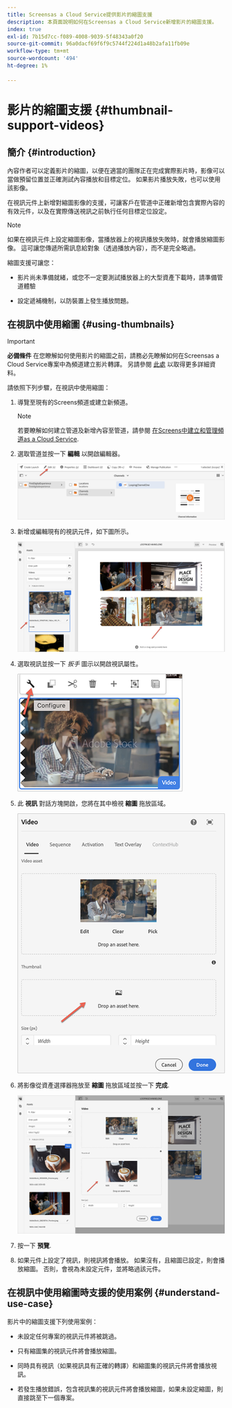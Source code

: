 ```yaml
---
title: Screensas a Cloud Service提供影片的縮圖支援
description: 本頁面說明如何在Screensas a Cloud Service新增影片的縮圖支援。
index: true
exl-id: 7b15d7cc-f089-4008-9039-5f48343a0f20
source-git-commit: 96a0dacf69f6f9c5744f224d1a48b2afa11fb09e
workflow-type: tm+mt
source-wordcount: '494'
ht-degree: 1%

---
```


# 影片的縮圖支援 {#thumbnail-support-videos}

## 簡介 {#introduction}

內容作者可以定義影片的縮圖，以便在適當的團隊正在完成實際影片時，影像可以當做預留位置並正確測試內容播放和目標定位。 如果影片播放失敗，也可以使用該影像。

在視訊元件上新增對縮圖影像的支援，可讓客戶在管道中正確新增包含實際內容的有效元件，以及在實際傳送視訊之前執行任何目標定位設定。

>[!NOTE]
>如果在視訊元件上設定縮圖影像，當播放器上的視訊播放失敗時，就會播放縮圖影像。 這可讓您傳遞所需訊息給對象（透過播放內容），而不是完全略過。

縮圖支援可讓您：

* 影片尚未準備就緒，或您不一定要測試播放器上的大型資產下載時，請準備管道體驗

* 設定遞補機制，以防裝置上發生播放問題。

## 在視訊中使用縮圖 {#using-thumbnails}

>[!IMPORTANT]
>**必備條件**
>在您瞭解如何使用影片的縮圖之前，請務必先瞭解如何在Screensas a Cloud Service專案中為頻道建立影片轉譯。 另請參閱 [此處](/help/screens-cloud/configuring/creating-screens-video-renditions-cloud-service.md) 以取得更多詳細資料。

請依照下列步驟，在視訊中使用縮圖：

1. 導覽至現有的Screens頻道或建立新頻道。

   >[!NOTE]
   >若要瞭解如何建立管道及新增內容至管道，請參閱 [在Screens中建立和管理頻道as a Cloud Service](https://experienceleague.adobe.com/docs/experience-manager-cloud-service/screens-as-cloud-service/create-content/creating-channels-screens-cloud.html?lang=en).

1. 選取管道並按一下 **編輯** 以開啟編輯器。

   ![](/help/screens-cloud/using-core-product-features/assets/thumbnail-1.png)

1. 新增或編輯現有的視訊元件，如下圖所示。

   ![](/help/screens-cloud/using-core-product-features/assets/thumbnail-2.png)

1. 選取視訊並按一下 *扳手* 圖示以開啟視訊屬性。

   ![](/help/screens-cloud/using-core-product-features/assets/thumbnail-3.png)

1. 此 **視訊** 對話方塊開啟，您將在其中檢視 **縮圖** 拖放區域。

   ![](/help/screens-cloud/using-core-product-features/assets/thumbnail-4.png)

1. 將影像從資產選擇器拖放至 **縮圖** 拖放區域並按一下 **完成**.

   ![](/help/screens-cloud/using-core-product-features/assets/thumbnail-5.png)

1. 按一下 **預覽**.

1. 如果元件上設定了視訊，則視訊將會播放。 如果沒有，且縮圖已設定，則會播放縮圖。 否則，會視為未設定元件，並將略過該元件。

## 在視訊中使用縮圖時支援的使用案例 {#understand-use-case}

影片中的縮圖支援下列使用案例：

* 未設定任何專案的視訊元件將被跳過。

* 只有縮圖集的視訊元件將會播放縮圖。

* 同時具有視訊（如果視訊具有正確的轉譯）和縮圖集的視訊元件將會播放視訊。

* 若發生播放錯誤，包含視訊集的視訊元件將會播放縮圖，如果未設定縮圖，則直接跳至下一個專案。
